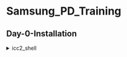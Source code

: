 # Samsung_PD_Training

## Day-0-Installation

	
 <details>
 <summary>icc2_shell </summary>
I invoked icc2_shell using the following commands: icc2_shell
     

     
Below is the screenshot showing sucessful launch:

<img width="1085" alt="icc2_shell" src="https://github.com/SakshithVarambally/Samsung_PD_Training/blob/f81f46c9f861cb08ef7596f570cbd10cc01e9091/Samsung_PD_%23day0/icc2_shell.png">

 <details>
 <summary>lc_shell </summary>
I invoked lc_shell using the following commands: lc_shell
     

     
Below is the screenshot showing sucessful launch:

<img width="1085" alt="icc2_shell" src="

<details>
 <summary>pt_shell </summary>
I invoked pt_shell using the following commands: pt_shell
     

     
Below is the screenshot showing sucessful launch:

<img width="1085" alt="icc2_shell" src="https://github.com/SakshithVarambally/Samsung_PD_Training/blob/e0245a8279215425e6a0e2ccf73813ad8d797a02/Samsung_PD_%23day0/pt_shell.png">

## Day-1 Introductio to Verilog RTL design and Synthesis
<details>
 <summary>  Introduction to open-source simulator iverilog</summary>
	
RTL Design : It is a set of codes that has actual intended functionality to meet with the required specifications..
If this design is relevent or not to the specifications, is checked through simulation

Test Bench: It is a set of stimulus that is applied as input, so that output can be checked with required specifications.

<img width="1085" alt="testbench" 
src="https://github.com/SakshithVarambally/Samsung_PD_Training/blob/9e9b2ccf08d08d98cf3391071bc9e8cdf23bdb25/Test_bench.png">

Iverilog simulates the design with testbench and gives a vcd file as an output.

vcd : Value change dump format

gtkwave is used to see the waveforms of output corresponding to input to verify the functionality of the design.

<img width="1085" alt="iverilog" 
src="https://github.com/SakshithVarambally/Samsung_PD_Training/blob/8fc352c80011d6e96499c5e888e259c13eee9d6e/iverilog%20represntation.png">

<details>
 <summary> Labs using iverilog and gtkwave </summary>

 my_lib : Contains all the standard cells which are presnt as .lib extension.

 verilog_files : Contains all designs, source files and testbench files.

 These are the commands used to load and execute the simulation 

 iverilog good_mux.v tb_good_mux.v    /Loads the corresponding verilog and testbench file
 ./a.out                              /Dumps the vcd file
 gtkwave tb_goodmux.vcd               /loads the corresponding waveform

 <img width="1085" alt="iverilog" 
src="https://github.com/SakshithVarambally/Samsung_PD_Training/blob/d1b3c06d6bdfb1be0defff1a5c1928fd9a239524/iverilog.png"> 

<img width="1085" alt="iverilog" 
src="https://github.com/SakshithVarambally/Samsung_PD_Training/blob/6fc399a1d0b7dca892fa3f25ad518f11af132285/Samsung_PD_%23day0/gtkwave.png">

<details>
 <summary> Introduction to Yosys and Logic synthesis </summary> </summary>
 Yosys is a tool used for converting RTL to netlist

 The following commands are used in the simulation

 read_verilog    /reads the verilog design
 read_liberty    /reads .lib file
 write_verilog   /create output netlist

 .lib contains different flavours of gates(slow, medium, fast etc)
 Combination delay in logic path determines the max speed of operation of digital logic circuit.

 Fclk = 1/Tclk
 More the clock speed, better is the performance

 Tradeoff between different cells;  
 Load in digital circuit is due to capacitance.
 To charge/discharge the capacitance fast, we need transistors capable of sourcing more current -> wide transistors, low delay but more area and power.

 Narrow transistors are used for less Area and power but more delay

 <img width="1085" alt="iverilog" 
src="https://github.com/SakshithVarambally/Samsung_PD_Training/blob/83673d85b9d212bc5f5ba8bb78d6f59cba5088e6/yosys.png">

show : This command shows

 <img width="1085" alt="iverilog" 
src="https://github.com/SakshithVarambally/Samsung_PD_Training/blob/e7b25070eae5670927c16ebfcd6dbcbd2e6834b9/yosys%20with%20show.png">

<details>
 <summary> Labs using Yosys and Sky130 PDKs</summary> </summary>
 commands used for synthesis

 read_verilog    /reads the verilog design
 read_liberty    /reads .lib file
 synth -top good_mux    
 abc -liberty ../lib/sky       /Converts rtl to netlist, gates from .lib
 write_verilog   /create output netlist 
 
